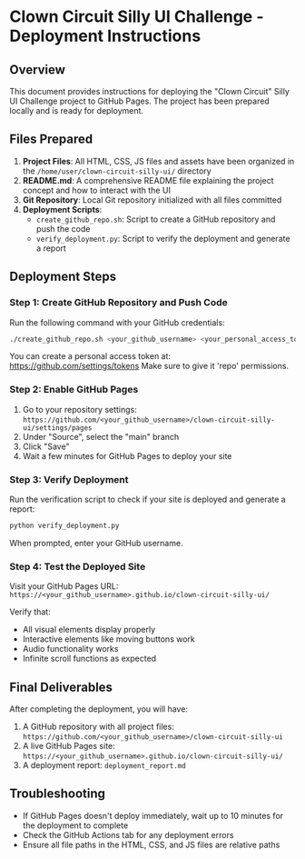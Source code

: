 # Clown Circuit Silly UI Challenge - Deployment Instructions

## Overview

This document provides instructions for deploying the "Clown Circuit" Silly UI Challenge project to GitHub Pages. The project has been prepared locally and is ready for deployment.

## Files Prepared

1. **Project Files**: All HTML, CSS, JS files and assets have been organized in the `/home/user/clown-circuit-silly-ui/` directory
2. **README.md**: A comprehensive README file explaining the project concept and how to interact with the UI
3. **Git Repository**: Local Git repository initialized with all files committed
4. **Deployment Scripts**:
   - `create_github_repo.sh`: Script to create a GitHub repository and push the code
   - `verify_deployment.py`: Script to verify the deployment and generate a report

## Deployment Steps

### Step 1: Create GitHub Repository and Push Code

Run the following command with your GitHub credentials:

```bash
./create_github_repo.sh <your_github_username> <your_personal_access_token>
```

You can create a personal access token at: https://github.com/settings/tokens
Make sure to give it 'repo' permissions.

### Step 2: Enable GitHub Pages

1. Go to your repository settings: `https://github.com/<your_github_username>/clown-circuit-silly-ui/settings/pages`
2. Under "Source", select the "main" branch
3. Click "Save"
4. Wait a few minutes for GitHub Pages to deploy your site

### Step 3: Verify Deployment

Run the verification script to check if your site is deployed and generate a report:

```bash
python verify_deployment.py
```

When prompted, enter your GitHub username.

### Step 4: Test the Deployed Site

Visit your GitHub Pages URL: `https://<your_github_username>.github.io/clown-circuit-silly-ui/`

Verify that:
- All visual elements display properly
- Interactive elements like moving buttons work
- Audio functionality works
- Infinite scroll functions as expected

## Final Deliverables

After completing the deployment, you will have:

1. A GitHub repository with all project files: `https://github.com/<your_github_username>/clown-circuit-silly-ui`
2. A live GitHub Pages site: `https://<your_github_username>.github.io/clown-circuit-silly-ui/`
3. A deployment report: `deployment_report.md`

## Troubleshooting

- If GitHub Pages doesn't deploy immediately, wait up to 10 minutes for the deployment to complete
- Check the GitHub Actions tab for any deployment errors
- Ensure all file paths in the HTML, CSS, and JS files are relative paths
